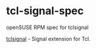 # tcl-signal-spec

openSUSE RPM spec for tclsignal

[tclsignal](https://github.com/wjoye/tclsignal) -
Signal extension for Tcl.

